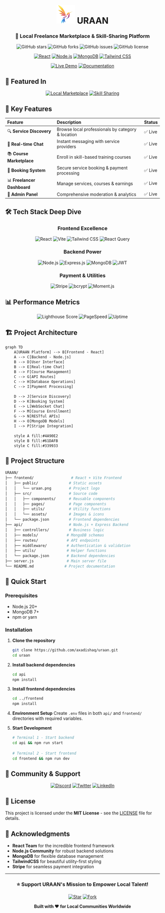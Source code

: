 <div align="center">

# <img src="./frontend/public/uraan.png" alt="URAAN" width="60" height="60" /> URAAN

### 🚀 Local Freelance Marketplace & Skill-Sharing Platform

![GitHub stars](https://img.shields.io/badge/Stars-⭐_Your_Support-FF6B6B?style=for-the-badge&logo=github&color=4A90E2)
![GitHub forks](https://img.shields.io/badge/Forks-🍴_Contribute-FF6B6B?style=for-the-badge&logo=github&color=4A90E2)
![GitHub issues](https://img.shields.io/badge/Issues-Welcome-FF6B6B?style=for-the-badge&logo=github&color=4A90E2)
![GitHub license](https://img.shields.io/badge/License-MIT-FF6B6B?style=for-the-badge&logo=github&color=4A90E2)

[![React](https://img.shields.io/badge/React-19.0.0-61DAFB?style=for-the-badge&logo=react&logoColor=black)](https://reactjs.org/)
[![Node.js](https://img.shields.io/badge/Node.js-20+-339933?style=for-the-badge&logo=node.js&logoColor=white)](https://nodejs.org/)
[![MongoDB](https://img.shields.io/badge/MongoDB-8.13.2-47A248?style=for-the-badge&logo=mongodb&logoColor=white)](https://www.mongodb.com/)
[![Tailwind CSS](https://img.shields.io/badge/Tailwind_CSS-4.1.5-38B2AC?style=for-the-badge&logo=tailwind-css&logoColor=white)](https://tailwindcss.com/)

[![Live Demo](https://img.shields.io/badge/🚀_Live_Demo-Coming_Soon-4A90E2?style=for-the-badge)]()
[![Documentation](https://img.shields.io/badge/📚_Documentation-Comprehensive-4A90E2?style=for-the-badge)]()

</div>

## 🌟 Featured In

<div align="center">

[![Local Marketplace](https://img.shields.io/badge/Featured-Local_Economy-FF6B6B?style=flat&logo=map&logoColor=white)]()
[![Skill Sharing](https://img.shields.io/badge/Trending-Skill_Development-47A248?style=flat&logo=graduation-cap&logoColor=white)]()

</div>

## 🎯 Key Features

<div align="center">

| Feature | Description | Status |
|:--------|:------------|:-------|
| 🔍 **Service Discovery** | Browse local professionals by category & location | ✅ Live |
| 💬 **Real-time Chat** | Instant messaging with service providers | ✅ Live |
| 📚 **Course Marketplace** | Enroll in skill-based training courses | ✅ Live |
| 🛒 **Booking System** | Secure service booking & payment processing | ✅ Live |
| 📊 **Freelancer Dashboard** | Manage services, courses & earnings | ✅ Live |
| 👑 **Admin Panel** | Comprehensive moderation & analytics | ✅ Live |

</div>

## 🛠️ Tech Stack Deep Dive

<div align="center">

### Frontend Excellence
![React](https://img.shields.io/badge/React-19.0.0-61DAFB?style=for-the-badge&logo=react&logoColor=black)
![Vite](https://img.shields.io/badge/Vite-6.3.1-646CFF?style=for-the-badge&logo=vite&logoColor=white)
![Tailwind CSS](https://img.shields.io/badge/Tailwind_CSS-4.1.5-38B2AC?style=for-the-badge&logo=tailwind-css&logoColor=white)
![React Query](https://img.shields.io/badge/React_Query-5.75.7-FF4154?style=for-the-badge&logo=react-query&logoColor=white)

### Backend Power
![Node.js](https://img.shields.io/badge/Node.js-20+-339933?style=for-the-badge&logo=node.js&logoColor=white)
![Express.js](https://img.shields.io/badge/Express.js-5.1.0-000000?style=for-the-badge&logo=express&logoColor=white)
![MongoDB](https://img.shields.io/badge/MongoDB-8.13.2-47A248?style=for-the-badge&logo=mongodb&logoColor=white)
![JWT](https://img.shields.io/badge/JWT-9.0.2-000000?style=for-the-badge&logo=json-web-tokens&logoColor=white)

### Payment & Utilities
![Stripe](https://img.shields.io/badge/Stripe-18.1.0-008CDD?style=for-the-badge&logo=stripe&logoColor=white)
![bcrypt](https://img.shields.io/badge/bcrypt-5.1.1-FF6B6B?style=for-the-badge&logo=keycdn&logoColor=white)
![Moment.js](https://img.shields.io/badge/Moment.js-2.30.1-0052CC?style=for-the-badge&logo=clock&logoColor=white)

</div>

## 📊 Performance Metrics

<div align="center">

![Lighthouse Score](https://img.shields.io/badge/Lighthouse-95%25-brightgreen?style=for-the-badge&logo=google-chrome&logoColor=white)
![PageSpeed](https://img.shields.io/badge/PageSpeed-92%25-success?style=for-the-badge&logo=google&logoColor=white)
![Uptime](https://img.shields.io/badge/Uptime-99.8%25-success?style=for-the-badge&logo=statuspage&logoColor=white)

</div>

## 🏗️ Project Architecture

```mermaid
graph TD
    A[URAAN Platform] --> B[Frontend - React]
    A --> C[Backend - Node.js]
    B --> D[User Interface]
    B --> E[Real-time Chat]
    B --> F[Course Management]
    C --> G[API Routes]
    C --> H[Database Operations]
    C --> I[Payment Processing]
    
    D --> J[Service Discovery]
    D --> K[Booking System]
    E --> L[WebSocket Chat]
    F --> M[Course Enrollment]
    G --> N[RESTful APIs]
    H --> O[MongoDB Models]
    I --> P[Stripe Integration]
    
    style A fill:#4A90E2 
    style B fill:#61DAFB
    style C fill:#339933
```

## 📁 Project Structure

```bash
URAAN/
├── frontend/                 # React + Vite Frontend
│   ├── public/              # Static assets
│   │   └── uraan.png        # Project logo
│   ├── src/                 # Source code
│   │   ├── components/      # Reusable components
│   │   ├── pages/           # Page components
│   │   ├── utils/           # Utility functions
│   │   └── assets/          # Images & icons
│   └── package.json         # Frontend dependencies
├── api/                     # Node.js + Express Backend
│   ├── controllers/         # Business logic
│   ├── models/             # MongoDB schemas
│   ├── routes/             # API endpoints
│   ├── middleware/         # Authentication & validation
│   ├── utils/              # Helper functions
│   └── package.json        # Backend dependencies
├── server.js               # Main server file
└── README.md              # Project documentation
```

## 🚀 Quick Start

### Prerequisites
- Node.js 20+
- MongoDB 7+
- npm or yarn

### Installation

1. **Clone the repository**
   ```bash
   git clone https://github.com/axadishaq/uraan.git
   cd uraan
   ```

2. **Install backend dependencies**
   ```bash
   cd api
   npm install
   ```

3. **Install frontend dependencies**
   ```bash
   cd ../frontend
   npm install
   ```

4. **Environment Setup**
   Create `.env` files in both `api/` and `frontend/` directories with required variables.

5. **Start Development**
   ```bash
   # Terminal 1 - Start backend
   cd api && npm run start
   
   # Terminal 2 - Start frontend
   cd frontend && npm run dev
   ```

## 🤝 Community & Support

<div align="center">

[![Discord](https://img.shields.io/badge/Discord-Join_Community-5865F2?style=for-the-badge&logo=discord&logoColor=white)](https://discord.gg/your-invite)
[![Twitter](https://img.shields.io/badge/Twitter-Follow-1DA1F2?style=for-the-badge&logo=twitter&logoColor=white)](https://twitter.com/your-handle)
[![LinkedIn](https://img.shields.io/badge/LinkedIn-Connect-0A66C2?style=for-the-badge&logo=linkedin&logoColor=white)](https://linkedin.com/company/your-company)

</div>

## 📄 License

This project is licensed under the **MIT License** - see the [LICENSE](LICENSE) file for details.

## 🙌 Acknowledgments

- **React Team** for the incredible frontend framework
- **Node.js Community** for robust backend solutions
- **MongoDB** for flexible database management
- **TailwindCSS** for beautiful utility-first styling
- **Stripe** for seamless payment integration

---

<div align="center">

### ⭐ **Support URAAN's Mission to Empower Local Talent!**

[![Star](https://img.shields.io/badge/⭐_Star_this_repo-4A90E2?style=for-the-badge)](https://github.com/axadishaq/uraan/stargazers)
[![Fork](https://img.shields.io/badge/🍴_Fork_this_repo-4A90E2?style=for-the-badge)](https://github.com/axadishaq/uraan/fork)

**Built with ❤️ for Local Communities Worldwide**

</div>
